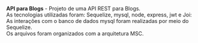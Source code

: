  **API para Blogs** - Projeto de uma API REST para Blogs. <br>
  As tecnologias utilizadas foram:  Sequelize, mysql, node, express, jwt e Joi:<br>
  As interações com o banco de dados mysql foram realizadas por meio do Sequelize.<br>
  Os arquivos foram organizados com a arquitetura MSC.<br>
